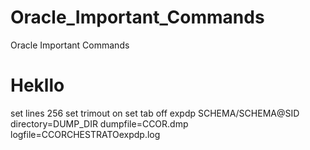 # Oracle_Important_Commands
Oracle Important Commands
# Hekllo
set lines 256
set trimout on
set tab off
expdp SCHEMA/SCHEMA@SID  directory=DUMP_DIR dumpfile=CCOR.dmp logfile=CCORCHESTRATOexpdp.log
